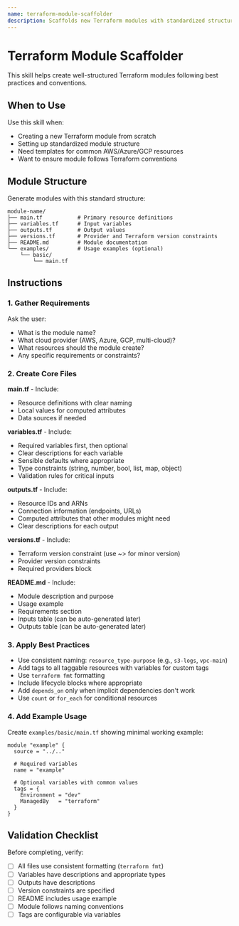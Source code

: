 ```yaml
---
name: terraform-module-scaffolder
description: Scaffolds new Terraform modules with standardized structure including main.tf, variables.tf, outputs.tf, versions.tf, and README.md. This skill should be used when users want to create a new Terraform module, set up module structure, or need templates for common infrastructure patterns like VPC, ECS, S3, or RDS modules.
---
```


# Terraform Module Scaffolder

This skill helps create well-structured Terraform modules following best practices and conventions.

## When to Use

Use this skill when:
- Creating a new Terraform module from scratch
- Setting up standardized module structure
- Need templates for common AWS/Azure/GCP resources
- Want to ensure module follows Terraform conventions

## Module Structure

Generate modules with this standard structure:

```
module-name/
├── main.tf           # Primary resource definitions
├── variables.tf      # Input variables
├── outputs.tf        # Output values
├── versions.tf       # Provider and Terraform version constraints
├── README.md         # Module documentation
└── examples/         # Usage examples (optional)
    └── basic/
        └── main.tf
```

## Instructions

### 1. Gather Requirements

Ask the user:
- What is the module name?
- What cloud provider (AWS, Azure, GCP, multi-cloud)?
- What resources should the module create?
- Any specific requirements or constraints?

### 2. Create Core Files

**main.tf** - Include:
- Resource definitions with clear naming
- Local values for computed attributes
- Data sources if needed

**variables.tf** - Include:
- Required variables first, then optional
- Clear descriptions for each variable
- Sensible defaults where appropriate
- Type constraints (string, number, bool, list, map, object)
- Validation rules for critical inputs

**outputs.tf** - Include:
- Resource IDs and ARNs
- Connection information (endpoints, URLs)
- Computed attributes that other modules might need
- Clear descriptions for each output

**versions.tf** - Include:
- Terraform version constraint (use ~> for minor version)
- Provider version constraints
- Required providers block

**README.md** - Include:
- Module description and purpose
- Usage example
- Requirements section
- Inputs table (can be auto-generated later)
- Outputs table (can be auto-generated later)

### 3. Apply Best Practices

- Use consistent naming: `resource_type-purpose` (e.g., `s3-logs`, `vpc-main`)
- Add tags to all taggable resources with variables for custom tags
- Use `terraform fmt` formatting
- Include lifecycle blocks where appropriate
- Add `depends_on` only when implicit dependencies don't work
- Use `count` or `for_each` for conditional resources

### 4. Add Example Usage

Create `examples/basic/main.tf` showing minimal working example:

```hcl
module "example" {
  source = "../.."
  
  # Required variables
  name = "example"
  
  # Optional variables with common values
  tags = {
    Environment = "dev"
    ManagedBy   = "terraform"
  }
}
```

## Validation Checklist

Before completing, verify:
- [ ] All files use consistent formatting (`terraform fmt`)
- [ ] Variables have descriptions and appropriate types
- [ ] Outputs have descriptions
- [ ] Version constraints are specified
- [ ] README includes usage example
- [ ] Module follows naming conventions
- [ ] Tags are configurable via variables
